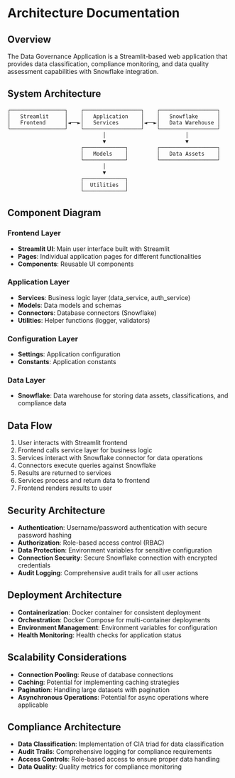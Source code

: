 # Architecture Documentation

## Overview

The Data Governance Application is a Streamlit-based web application that provides data classification, compliance monitoring, and data quality assessment capabilities with Snowflake integration.

## System Architecture

```
┌─────────────────┐    ┌──────────────────┐    ┌──────────────────┐
│   Streamlit     │    │   Application    │    │   Snowflake      │
│   Frontend      │◄──►│   Services       │◄──►│   Data Warehouse │
└─────────────────┘    └──────────────────┘    └──────────────────┘
                              │                         │
                              ▼                         ▼
                       ┌─────────────┐         ┌──────────────────┐
                       │   Models    │         │   Data Assets    │
                       └─────────────┘         └──────────────────┘
                              │
                              ▼
                       ┌─────────────┐
                       │  Utilities  │
                       └─────────────┘
```

## Component Diagram

### Frontend Layer
- **Streamlit UI**: Main user interface built with Streamlit
- **Pages**: Individual application pages for different functionalities
- **Components**: Reusable UI components

### Application Layer
- **Services**: Business logic layer (data_service, auth_service)
- **Models**: Data models and schemas
- **Connectors**: Database connectors (Snowflake)
- **Utilities**: Helper functions (logger, validators)

### Configuration Layer
- **Settings**: Application configuration
- **Constants**: Application constants

### Data Layer
- **Snowflake**: Data warehouse for storing data assets, classifications, and compliance data

## Data Flow

1. User interacts with Streamlit frontend
2. Frontend calls service layer for business logic
3. Services interact with Snowflake connector for data operations
4. Connectors execute queries against Snowflake
5. Results are returned to services
6. Services process and return data to frontend
7. Frontend renders results to user

## Security Architecture

- **Authentication**: Username/password authentication with secure password hashing
- **Authorization**: Role-based access control (RBAC)
- **Data Protection**: Environment variables for sensitive configuration
- **Connection Security**: Secure Snowflake connection with encrypted credentials
- **Audit Logging**: Comprehensive audit trails for all user actions

## Deployment Architecture

- **Containerization**: Docker container for consistent deployment
- **Orchestration**: Docker Compose for multi-container deployments
- **Environment Management**: Environment variables for configuration
- **Health Monitoring**: Health checks for application status

## Scalability Considerations

- **Connection Pooling**: Reuse of database connections
- **Caching**: Potential for implementing caching strategies
- **Pagination**: Handling large datasets with pagination
- **Asynchronous Operations**: Potential for async operations where applicable

## Compliance Architecture

- **Data Classification**: Implementation of CIA triad for data classification
- **Audit Trails**: Comprehensive logging for compliance requirements
- **Access Controls**: Role-based access to ensure proper data handling
- **Data Quality**: Quality metrics for compliance monitoring